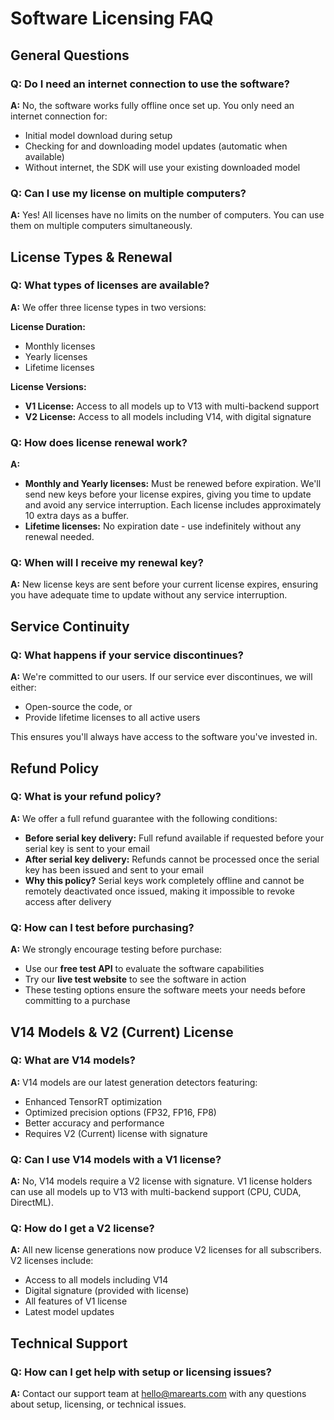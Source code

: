 # Software Licensing FAQ

## General Questions

### Q: Do I need an internet connection to use the software?
**A:** No, the software works fully offline once set up. You only need an internet connection for:
- Initial model download during setup
- Checking for and downloading model updates (automatic when available)
- Without internet, the SDK will use your existing downloaded model

### Q: Can I use my license on multiple computers?
**A:** Yes! All licenses have no limits on the number of computers. You can use them on multiple computers simultaneously.

## License Types & Renewal

### Q: What types of licenses are available?
**A:** We offer three license types in two versions:

**License Duration:**
- Monthly licenses
- Yearly licenses  
- Lifetime licenses

**License Versions:**
- **V1 License:** Access to all models up to V13 with multi-backend support
- **V2 License:** Access to all models including V14, with digital signature

### Q: How does license renewal work?
**A:** 
- **Monthly and Yearly licenses:** Must be renewed before expiration. We'll send new keys before your license expires, giving you time to update and avoid any service interruption. Each license includes approximately 10 extra days as a buffer.
- **Lifetime licenses:** No expiration date - use indefinitely without any renewal needed.

### Q: When will I receive my renewal key?
**A:** New license keys are sent before your current license expires, ensuring you have adequate time to update without any service interruption.

## Service Continuity

### Q: What happens if your service discontinues?
**A:** We're committed to our users. If our service ever discontinues, we will either:
- Open-source the code, or
- Provide lifetime licenses to all active users

This ensures you'll always have access to the software you've invested in.

## Refund Policy

### Q: What is your refund policy?
**A:** We offer a full refund guarantee with the following conditions:
- **Before serial key delivery:** Full refund available if requested before your serial key is sent to your email
- **After serial key delivery:** Refunds cannot be processed once the serial key has been issued and sent to your email
- **Why this policy?** Serial keys work completely offline and cannot be remotely deactivated once issued, making it impossible to revoke access after delivery

### Q: How can I test before purchasing?
**A:** We strongly encourage testing before purchase:
- Use our **free test API** to evaluate the software capabilities
- Try our **live test website** to see the software in action
- These testing options ensure the software meets your needs before committing to a purchase

## V14 Models & V2 (Current) License

### Q: What are V14 models?
**A:** V14 models are our latest generation detectors featuring:
- Enhanced TensorRT optimization
- Optimized precision options (FP32, FP16, FP8)
- Better accuracy and performance
- Requires V2 (Current) license with signature

### Q: Can I use V14 models with a V1 license?
**A:** No, V14 models require a V2 license with signature. V1 license holders can use all models up to V13 with multi-backend support (CPU, CUDA, DirectML).

### Q: How do I get a V2 license?
**A:** All new license generations now produce V2 licenses for all subscribers. V2 licenses include:
- Access to all models including V14
- Digital signature (provided with license)
- All features of V1 license
- Latest model updates

## Technical Support

### Q: How can I get help with setup or licensing issues?
**A:** Contact our support team at [hello@marearts.com](mailto:hello@marearts.com) with any questions about setup, licensing, or technical issues.